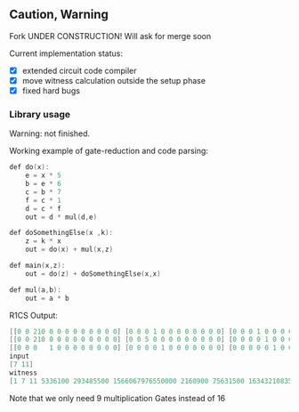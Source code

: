 
## Caution, Warning
Fork UNDER CONSTRUCTION! Will ask for merge soon


Current implementation status:
- [x] extended circuit code compiler
- [x] move witness calculation outside the setup phase 
- [x] fixed hard bugs

### Library usage
Warning: not finished.

Working example of gate-reduction and code parsing:
```go
def do(x):
    e = x * 5
    b = e * 6
    c = b * 7
    f = c * 1
    d = c * f
    out = d * mul(d,e)

def doSomethingElse(x ,k):
    z = k * x
    out = do(x) + mul(x,z)

def main(x,z):
    out = do(z) + doSomethingElse(x,x)

def mul(a,b):
    out = a * b
```
R1CS Output:
```go
[[0 0 210 0 0 0 0 0 0 0 0 0] [0 0 0 1 0 0 0 0 0 0 0 0] [0 0 0 1 0 0 0 0 0 0 0 0] [0 210 0 0 0 0 0 0 0 0 0 0] [0 0 0 0 0 0 1 0 0 0 0 0] [0 0 0 0 0 0 1 0 0 0 0 0] [0 1 0 0 0 0 0 0 0 0 0 0] [0 1 0 0 0 0 0 0 0 0 0 0] [1 0 0 0 0 0 0 0 0 0 0 0]]
[[0 0 210 0 0 0 0 0 0 0 0 0] [0 0 5 0 0 0 0 0 0 0 0 0] [0 0 0 0 1 0 0 0 0 0 0 0] [0 210 0 0 0 0 0 0 0 0 0 0] [0 5 0 0 0 0 0 0 0 0 0 0] [0 0 0 0 0 0 0 1 0 0 0 0] [0 1 0 0 0 0 0 0 0 0 0 0] [0 0 0 0 0 0 0 0 0 1 0 0] [0 0 0 0 0 1 0 0 1 0 1 0]]
[[0 0 0   1 0 0 0 0 0 0 0 0] [0 0 0 0 1 0 0 0 0 0 0 0] [0 0 0 0 0 1 0 0 0 0 0 0] [0 0   0 0 0 0 1 0 0 0 0 0] [0 0 0 0 0 0 0 1 0 0 0 0] [0 0 0 0 0 0 0 0 1 0 0 0] [0 0 0 0 0 0 0 0 0 1 0 0] [0 0 0 0 0 0 0 0 0 0 1 0] [0 0 0 0 0 0 0 0 0 0 0 1]]
input
[7 11]
witness
[1 7 11 5336100 293485500 1566067976550000 2160900 75631500 163432108350000 49 343 1729500084900343]
```
Note that we only need 9 multiplication Gates instead of 16
